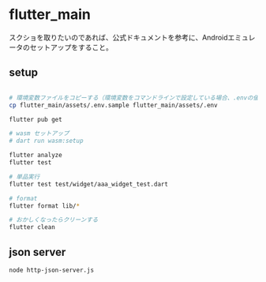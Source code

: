 # flutter_main

スクショを取りたいのであれば、公式ドキュメントを参考に、Androidエミュレータのセットアップをすること。

## setup

```bash

# 環境変数ファイルをコピーする（環境変数をコマンドラインで設定している場合、.envの値が上書きされます。）
cp flutter_main/assets/.env.sample flutter_main/assets/.env

flutter pub get

# wasm セットアップ
# dart run wasm:setup

flutter analyze
flutter test

# 単品実行
flutter test test/widget/aaa_widget_test.dart

# format
flutter format lib/*

# おかしくなったらクリーンする
flutter clean
```

## json server

```bash
node http-json-server.js
```
